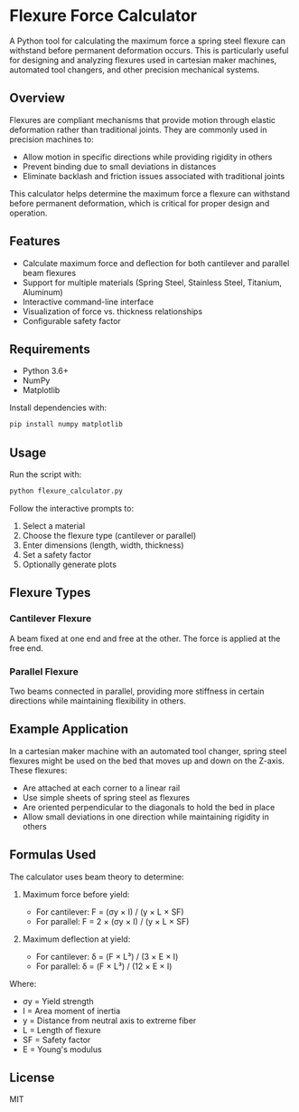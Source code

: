 # Flexure Force Calculator

A Python tool for calculating the maximum force a spring steel flexure can withstand before permanent deformation occurs. This is particularly useful for designing and analyzing flexures used in cartesian maker machines, automated tool changers, and other precision mechanical systems.

## Overview

Flexures are compliant mechanisms that provide motion through elastic deformation rather than traditional joints. They are commonly used in precision machines to:

- Allow motion in specific directions while providing rigidity in others
- Prevent binding due to small deviations in distances
- Eliminate backlash and friction issues associated with traditional joints

This calculator helps determine the maximum force a flexure can withstand before permanent deformation, which is critical for proper design and operation.

## Features

- Calculate maximum force and deflection for both cantilever and parallel beam flexures
- Support for multiple materials (Spring Steel, Stainless Steel, Titanium, Aluminum)
- Interactive command-line interface
- Visualization of force vs. thickness relationships
- Configurable safety factor

## Requirements

- Python 3.6+
- NumPy
- Matplotlib

Install dependencies with:

```bash
pip install numpy matplotlib
```

## Usage

Run the script with:

```bash
python flexure_calculator.py
```

Follow the interactive prompts to:
1. Select a material
2. Choose the flexure type (cantilever or parallel)
3. Enter dimensions (length, width, thickness)
4. Set a safety factor
5. Optionally generate plots

## Flexure Types

### Cantilever Flexure
A beam fixed at one end and free at the other. The force is applied at the free end.

### Parallel Flexure
Two beams connected in parallel, providing more stiffness in certain directions while maintaining flexibility in others.

## Example Application

In a cartesian maker machine with an automated tool changer, spring steel flexures might be used on the bed that moves up and down on the Z-axis. These flexures:

- Are attached at each corner to a linear rail
- Use simple sheets of spring steel as flexures
- Are oriented perpendicular to the diagonals to hold the bed in place
- Allow small deviations in one direction while maintaining rigidity in others

## Formulas Used

The calculator uses beam theory to determine:

1. Maximum force before yield:
   - For cantilever: F = (σy × I) / (y × L × SF)
   - For parallel: F = 2 × (σy × I) / (y × L × SF)

2. Maximum deflection at yield:
   - For cantilever: δ = (F × L³) / (3 × E × I)
   - For parallel: δ = (F × L³) / (12 × E × I)

Where:
- σy = Yield strength
- I = Area moment of inertia
- y = Distance from neutral axis to extreme fiber
- L = Length of flexure
- SF = Safety factor
- E = Young's modulus

## License

MIT
